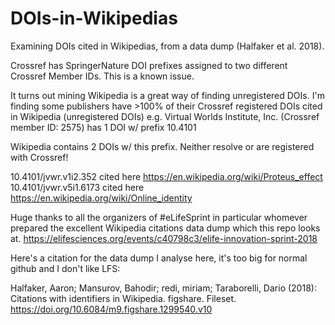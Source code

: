 # DOIs-in-Wikipedias
Examining DOIs cited in Wikipedias, from a data dump (Halfaker et al. 2018).

Crossref has SpringerNature DOI prefixes assigned to two different Crossref Member IDs. This is a known issue.

It turns out mining Wikipedia is a great way of finding unregistered DOIs. I'm finding some publishers have >100% of their Crossref registered DOIs cited in Wikipedia (unregistered DOIs) e.g. Virtual Worlds Institute, Inc. (Crossref member ID: 2575) has 1 DOI w/ prefix 10.4101

Wikipedia contains 2 DOIs w/ this prefix. Neither resolve or are registered with Crossref! 

10.4101/jvwr.v1i2.352 cited here https://en.wikipedia.org/wiki/Proteus_effect  
10.4101/jvwr.v5i1.6173 cited here https://en.wikipedia.org/wiki/Online_identity 

Huge thanks to all the organizers of #eLifeSprint in particular whomever prepared the excellent Wikipedia citations data dump which this repo looks at. https://elifesciences.org/events/c40798c3/elife-innovation-sprint-2018 

Here's a citation for the data dump I analyse here, it's too big for normal github and I don't like LFS:

Halfaker, Aaron; Mansurov, Bahodir; redi, miriam; Taraborelli, Dario (2018): Citations with identifiers in Wikipedia. figshare. Fileset. https://doi.org/10.6084/m9.figshare.1299540.v10 
